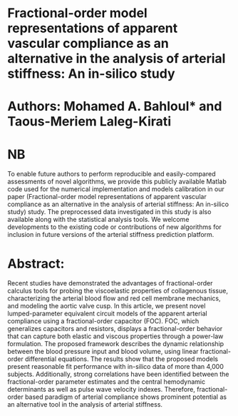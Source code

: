 # Fractional-order model representations of apparent vascular compliance as an alternative in the analysis of arterial stiffness: An in-silico study
# Authors: Mohamed A. Bahloul* and Taous-Meriem Laleg-Kirati
# NB
To enable future authors to perform reproducible and easily-compared assessments of novel algorithms, we provide this publicly available Matlab code used for the numerical implementation and models calibration in our paper (Fractional-order model representations of apparent vascular compliance as an alternative in the analysis of arterial stiffness: An in-silico study) study. The preprocessed data investigated in this study is also available along with the statistical analysis tools. We welcome developments to the existing code or contributions of new algorithms for inclusion in future versions of the arterial stiffness prediction platform.
# Abstract:
Recent studies have demonstrated the advantages of fractional-order calculus tools for probing the viscoelastic properties of collagenous tissue, characterizing the arterial blood flow and red cell membrane mechanics, and modeling the aortic valve cusp. In this article, we present novel lumped-parameter equivalent circuit models of the apparent arterial compliance using a fractional-order capacitor (FOC). FOC, which generalizes capacitors and resistors, displays a fractional-order behavior that can capture both elastic and viscous properties through a power-law formulation. The proposed framework describes the dynamic relationship between the blood pressure input and blood volume, using linear fractional-order differential equations. The results show that the proposed models present reasonable fit performance with in-silico data of more than 4,000 subjects. Additionally, strong correlations have been identified between the fractional-order parameter estimates and the central hemodynamic determinants as well as pulse wave velocity indexes. Therefore, fractional-order based paradigm of arterial compliance shows prominent potential as an alternative tool in the analysis of arterial stiffness.
